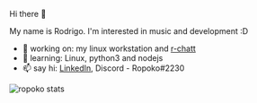 Hi there 👋

My name is Rodrigo. I'm interested in music and development :D

- 🔭 working on: my linux workstation and [r-chatt](https://github.com/ropoko/r-chatt-client)
- 🌱 learning: Linux, python3 and nodejs
- 📫 say hi: [LinkedIn](https://www.linkedin.com/in/rodrigo-maganha-stramantinoli-b4022a1bb/), Discord - Ropoko#2230

<img href="https://github.com/anuraghazra/github-readme-stats" alt="ropoko stats" src="https://github-readme-stats.vercel.app/api?username=ropoko&show_icons=true&theme=radical">

